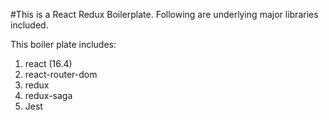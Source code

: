 #This is a React Redux Boilerplate. Following are underlying major libraries included.

This boiler plate includes: 
1. react (16.4) 
2. react-router-dom
2. redux
3. redux-saga
5. Jest 

